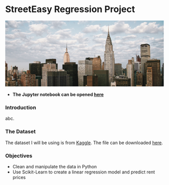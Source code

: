 # StreetEasy Regression Project

![nyc](images/nyc-buildings.jpg)

- **The Jupyter notebook can be opened [here](streeteasy-regression-project.ipynb)**

### Introduction

abc.

### The Dataset

The dataset I will be using is from [Kaggle](https://kaggle.com/). The file can be downloaded [here](https://www.kaggle.com/datasets/zohaib30/streeteasy-dataset).

### Objectives

- Clean and manipulate the data in Python
- Use Scikit-Learn to create a linear regression model and predict rent prices
